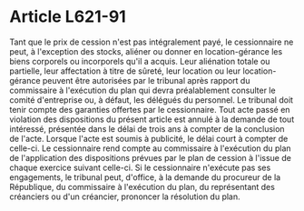 # Article L621-91

Tant que le prix de cession n'est pas intégralement payé, le cessionnaire ne peut, à l'exception des stocks, aliéner ou donner en location-gérance les biens corporels ou incorporels qu'il a acquis.   Leur aliénation totale ou partielle, leur affectation à titre de sûreté, leur location ou leur location-gérance peuvent être autorisées par le tribunal après rapport du commissaire à l'exécution du plan qui devra préalablement consulter le comité d'entreprise ou, à défaut, les délégués du personnel. Le tribunal doit tenir compte des garanties offertes par le cessionnaire.   Tout acte passé en violation des dispositions du présent article est annulé à la demande de tout intéressé, présentée dans le délai de trois ans à compter de la conclusion de l'acte. Lorsque l'acte est soumis à publicité, le délai court à compter de celle-ci.   Le cessionnaire rend compte au commissaire à l'exécution du plan de l'application des dispositions prévues par le plan de cession à l'issue de chaque exercice suivant celle-ci. Si le cessionnaire n'exécute pas ses engagements, le tribunal peut, d'office, à la demande du procureur de la République, du commissaire à l'exécution du plan, du représentant des créanciers ou d'un créancier, prononcer la résolution du plan.